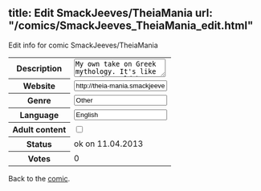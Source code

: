 title: Edit SmackJeeves/TheiaMania
url: "/comics/SmackJeeves_TheiaMania_edit.html"
---
Edit info for comic SmackJeeves/TheiaMania

<form name="comic" action="http://gaepostmail.appengine.com/comic" name="post">
<table class="comicinfo">
<tr>
<th>Description</th><td><textarea name="description">My own take on Greek mythology. It's like the gods would have been ordinary people, i.e. no superheroes, no big action. Rather, it's everyday relation life and philosophical, although sometimes emotionally charged (like real life). Occasionally though, the gods have a magical trick or two up their sleeve. :) Join Hermes, Hades, Persephone, Athena and the others as they try to deal with themselves, their complicated family and those strange humans. NEKYIA: A journey down to the Underworld. A philosopher and a necromantic priestess enter Hades' realm to find the answer to the question what a good life really is. At the same time, the messenger god Hermes arrives with a message to Hades... DADDY'S GIRL: Athena is miraculously born from her father's head. She's stronger and more intelligent than most people, but deep down she is just a confused child who tries to understand herself, her family and the world around her. This story takes place long before the events in NEKYIA. Updates usually once a week.</textarea></td>
</tr>
<tr>
<th>Website</th><td><input type="text" name="url" value="http://theia-mania.smackjeeves.com/comics/"/></td>
</tr>
<tr>
<th>Genre</th><td><input type="text" name="genre" value="Other"/></td>
</tr>
<tr>
<th>Language</th><td><input type="text" name="language" value="English"/></td>
</tr>
<tr>
<th>Adult content</th><td><input type="checkbox" name="adult" value="adult" /></td>
</tr>
<tr>
<th>Status</th><td>ok on 11.04.2013</td>
</tr>
<tr>
<th>Votes</th><td>0</div></td>
</tr>
</table>
</form>

Back to the [comic](/comics/SmackJeeves_TheiaMania.html).
